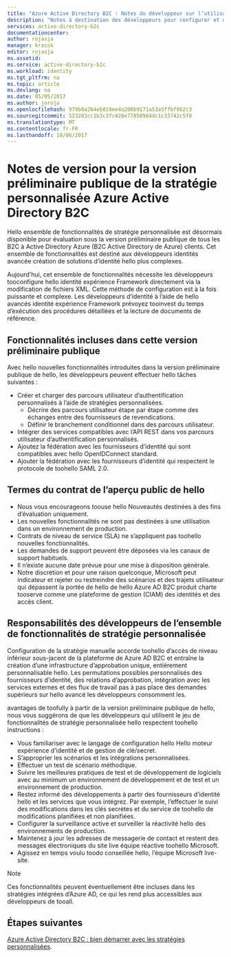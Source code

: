 ```yaml
---
title: "Azure Active Directory B2C : Notes du développeur sur l’utilisation des stratégies personnalisées | Microsoft Docs"
description: "Notes à destination des développeurs pour configurer et maintenir Azure AD B2C avec des stratégies personnalisées"
services: active-directory-b2c
documentationcenter: 
author: rojasja
manager: krassk
editor: rojasja
ms.assetid: 
ms.service: active-directory-b2c
ms.workload: identity
ms.tgt_pltfrm: na
ms.topic: article
ms.devlang: na
ms.date: 05/05/2017
ms.author: joroja
ms.openlocfilehash: 979b8a264eb819ee4a208b9171a53a5ffbf062c3
ms.sourcegitcommit: 523283cc1b3c37c428e77850964dc1c33742c5f0
ms.translationtype: MT
ms.contentlocale: fr-FR
ms.lasthandoff: 10/06/2017
---
```

# <a name="release-notes-for-azure-active-directory-b2c-custom-policy-public-preview"></a>Notes de version pour la version préliminaire publique de la stratégie personnalisée Azure Active Directory B2C
Hello ensemble de fonctionnalités de stratégie personnalisée est désormais disponible pour évaluation sous la version préliminaire publique de tous les B2C à Active Directory Azure (B2C Active Directory de Azure) clients. Cet ensemble de fonctionnalités est destiné aux développeurs identités avancée création de solutions d’identité hello plus complexes.  

Aujourd'hui, cet ensemble de fonctionnalités nécessite les développeurs tooconfigure hello identité expérience Framework directement via la modification de fichiers XML. Cette méthode de configuration est à la fois puissante et complexe. Les développeurs d’identité à l’aide de hello avancés identité expérience Framework prévoyez tooinvest du temps d’exécution des procédures détaillées et la lecture de documents de référence. 

## <a name="features-included-in-this-public-preview"></a>Fonctionnalités incluses dans cette version préliminaire publique
Avec hello nouvelles fonctionnalités introduites dans la version préliminaire publique de hello, les développeurs peuvent effectuer hello tâches suivantes :<br>

* Créer et charger des parcours utilisateur d’authentification personnalisés à l’aide de stratégies personnalisées. 
   * Décrire des parcours utilisateur étape par étape comme des échanges entre des fournisseurs de revendications. 
   * Définir le branchement conditionnel dans des parcours utilisateur. 
* Intégrer des services compatibles avec l’API REST dans vos parcours utilisateur d’authentification personnalisés.  
* Ajoutez la fédération avec les fournisseurs d’identité qui sont compatibles avec hello OpenIDConnect standard. <br>
* Ajouter la fédération avec les fournisseurs d’identité qui respectent le protocole de toohello SAML 2.0. 

## <a name="terms-of-hello-public-preview"></a>Termes du contrat de l’aperçu public de hello

* Nous vous encourageons toouse hello Nouveautés destinées à des fins d’évaluation uniquement.<br>
* Les nouvelles fonctionnalités ne sont pas destinées à une utilisation dans un environnement de production.<br>
* Contrats de niveau de service (SLA) ne s’appliquent pas toohello nouvelles fonctionnalités. <br>
* Les demandes de support peuvent être déposées via les canaux de support habituels. <br>
* Il n’existe aucune date prévue pour une mise à disposition générale.<br>
* Notre discrétion et pour une raison quelconque, Microsoft peut indicateur et rejeter ou restreindre des scénarios et des trajets utilisateur qui dépassent la portée de hello de hello Azure AD B2C produit charte tooserve comme une plateforme de gestion (CIAM) des identités et des accès client.

## <a name="responsibilities-of-custom-policy-feature-set-developers"></a>Responsabilités des développeurs de l’ensemble de fonctionnalités de stratégie personnalisée
Configuration de la stratégie manuelle accorde toohello d’accès de niveau inférieur sous-jacent de la plateforme de Azure AD B2C et entraîne la création d’une infrastructure d’approbation unique, entièrement personnalisable hello. Les permutations possibles personnalisés des fournisseurs d’identité, des relations d’approbation, intégration avec les services externes et des flux de travail pas à pas place des demandes supérieurs sur hello avancé les développeurs consomment les.

avantages de toofully à partir de la version préliminaire publique de hello, nous vous suggérons de que les développeurs qui utilisent le jeu de fonctionnalités de stratégie personnalisée hello respectent toohello instructions :
* Vous familiariser avec le langage de configuration hello Hello moteur expérience d’identité et de gestion de clé/secret.
* S’approprier les scénarios et les intégrations personnalisées.
* Effectuer un test de scénario méthodique.
* Suivre les meilleures pratiques de test et de développement de logiciels avec au minimum un environnement de développement et de test et un environnement de production.
* Restez informé des développements à partir des fournisseurs d’identité hello et les services que vous intégrez. Par exemple, l’effectuer le suivi des modifications dans les clés secrètes et du service de toohello de modifications planifiées et non planifiées.
* Configurer la surveillance active et surveiller la réactivité hello des environnements de production.
* Maintenez à jour les adresses de messagerie de contact et restent des messages électroniques du site live équipe réactive toohello Microsoft.
* Agissez en temps voulu toodo conseillée hello, l’équipe Microsoft live-site. 


>[!NOTE]
>Ces fonctionnalités peuvent éventuellement être incluses dans les stratégies intégrées d’Azure AD, ce qui les rend plus accessibles aux développeurs de tooall.

## <a name="next-steps"></a>Étapes suivantes
[Azure Active Directory B2C : bien démarrer avec les stratégies personnalisées](active-directory-b2c-get-started-custom.md).
